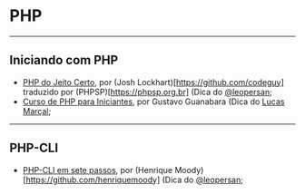 # PHP

---
 
## Iniciando com PHP
  - [PHP do Jeito Certo](http://br.phptherightway.com/), por (Josh Lockhart)[https://github.com/codeguy] traduzido por (PHPSP)[https://phpsp.org.br] (Dica do [@leopersan](https://github.com/leopersan);
  - [Curso de PHP para Iniciantes](https://www.youtube.com/playlist?list=PLHz_AreHm4dm4beCCCmW4xwpmLf6EHY9k), por Gustavo Guanabara (Dica do [Lucas Marçal](https://github.com/lucasmc64);

---

## PHP-CLI
  - [PHP-CLI em sete passos](https://pt.slideshare.net/henriquemoody/phpcli-em-7-passos-16269106), por (Henrique Moody)[https://github.com/henriquemoody] (Dica do [@leopersan](https://github.com/leopersan);
